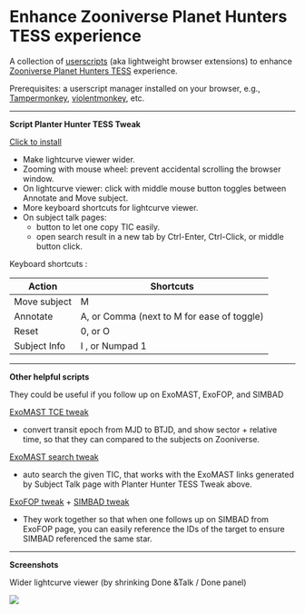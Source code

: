 # Enhance Zooniverse Planet Hunters TESS experience

A collection of [userscripts](https://en.wikipedia.org/wiki/Userscript) (aka lightweight browser extensions) to enhance [Zooniverse Planet Hunters TESS](https://www.zooniverse.org/projects/nora-dot-eisner/planet-hunters-tess/classify) experience.

Prerequisites: a userscript manager installed on your browser, e.g., [Tampermonkey](https://www.tampermonkey.net/), [violentmonkey](https://violentmonkey.github.io/), etc.

---

**Script Planter Hunter TESS Tweak**

[Click to install](https://github.com/orionlee/planet_hunters_tess_userscripts/raw/master/zn_planet_hunter_tess.user.js)


- Make lightcurve viewer wider.
- Zooming with mouse wheel: prevent accidental scrolling the browser window.
- On lightcurve viewer: click with middle mouse button toggles between Annotate and Move subject.
- More keyboard shortcuts for lightcurve viewer.
- On subject talk pages:
  - button to let one copy TIC easily.
  - open search result in a new tab by Ctrl-Enter, Ctrl-Click, or middle button click.

Keyboard shortcuts :

Action | Shortcuts
-------|----------
Move subject| M
Annotate | A, or Comma (next to M for ease of toggle)
Reset | 0, or O
Subject Info| I , or Numpad 1

---

**Other helpful scripts**

They could be useful if you follow up on ExoMAST, ExoFOP, and SIMBAD

[ExoMAST TCE tweak](https://github.com/orionlee/planet_hunters_tess_userscripts/raw/master/tess_exomast_tce_tweak.user.js)
- convert transit epoch from MJD to BTJD, and show sector + relative time, so that they can compared to the subjects on Zooniverse.

[ExoMAST search tweak](https://github.com/orionlee/planet_hunters_tess_userscripts/raw/master/tess_exomast_search_tweak.user.js)
- auto search the given TIC, that works with the ExoMAST links generated by Subject Talk page with Planter Hunter TESS Tweak above.

[ExoFOP tweak](https://github.com/orionlee/planet_hunters_tess_userscripts/raw/master/tess_exofop_tweak.user.js) + [SIMBAD tweak](https://github.com/orionlee/planet_hunters_tess_userscripts/raw/master/tess_simbad_tweak.user.js)
- They work together so that when one follows up on SIMBAD from ExoFOP page, you can easily reference the IDs of the target to ensure SIMBAD referenced the same star.


---

**Screenshots**

Wider lightcurve viewer (by shrinking Done &Talk / Done panel)

<img src="https://imgur.com/Y1vQTo0.png">











